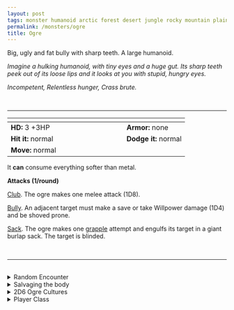 ```yaml
---
layout: post
tags: monster humanoid arctic forest desert jungle rocky mountain plains swamp city
permalink: /monsters/ogre
title: Ogre
---
```


Big, ugly and fat bully with sharp teeth. A large humanoid.

_Imagine a hulking humanoid, with tiny eyes and a huge gut. Its sharp teeth peek out of its loose lips and it looks at you with stupid, hungry eyes._

_Incompetent, Relentless hunger, Crass brute._

<br>

---

|  <span style="display: inline-block; width:250px"></span>  |  |
| -------- | --------|
| **HD:** 3 +3HP | **Armor:** none |
| **Hit it:** normal    | **Dodge it:** normal  |
| **Move:** normal     |   | 

It **can** consume everything softer than metal.

**Attacks (1/round)**

<ins>Club</ins>. The ogre makes one melee attack (1D8).

<ins>Bully</ins>. An adjacent target must make a save or take Willpower damage (1D4) and be shoved prone.

<ins>Sack</ins>. The ogre makes one [grapple](/2020/11/10/extra-rules/#conditions) attempt and engulfs its target in a giant burlap sack. The target is blinded.

<br>

---

<br>

<details markdown="1">
<summary>Random Encounter</summary>
1. **Monster:** roll 1D6:
  1. 1 ogre.
  2. 1 ogre
  3. 1 ogre
  4. 2 ogres, one is a warrior.
  5. 1 ogre war beast & 1D6 smaller humanoids.
  6. 1 ogre & 1D6 goons
1. **Lair:** A messy kitchen with human bones. <br>    &nbsp; OR <br>    **Omen:** Heavy footsteps and a burp.
1. **Spoor:** A fire pit with a dirty skewer, still warm.
1. **Tracks:** Pretty easy: flattened vegetation and trash.
1. **Trace:** A frightened family traveling with their children disguised as packs of twigs.
1. **Trace:** A giant dirty pot.
</details>

<details markdown="1">
<summary>Salvaging the body</summary>
You find the monster's weapons and ... (Roll as many times as the HD of the monster)

1. A bone of suspicious origin. Used for broth.
1. A human skull.
1. A skewer.
1. Pieces of a chair or stool.
1. A bag of stolen shinies. (valuable)
1. A flintstone.
</details>

<details markdown="1">
<summary>2D6 Ogre Cultures</summary>
Combine the result of both tables to get the broad lines of this humanoid culture in this part of the world.

**Cultures**
1. The ones that live in a big castle they stole.
1. The ones that are part of a big humanoid horde invading the land.
1. The ones that grow giant vegetables in a hidden farm.
1. The ones that live in huts at the outskirts of town.
1. The ones that run a gigantic inn.
1. The ones that are part of a local crime organization.

**Features**
1. They are actually local babies abducted and fed by hags.
1. Their ruler has a powerful magical item that causes earthquakes.
1. They are looking for a mythical type of food.
1. The have goblin slaves that actually are the brains of their culture.
1. They are extremely rich, and live like kings.
1. They are actually pretty sweet.
</details>

<details markdown="1">
<summary>Player Class</summary>
Play as an [ogre](https://saltygoo.github.io/class/ogre)!
</details>
